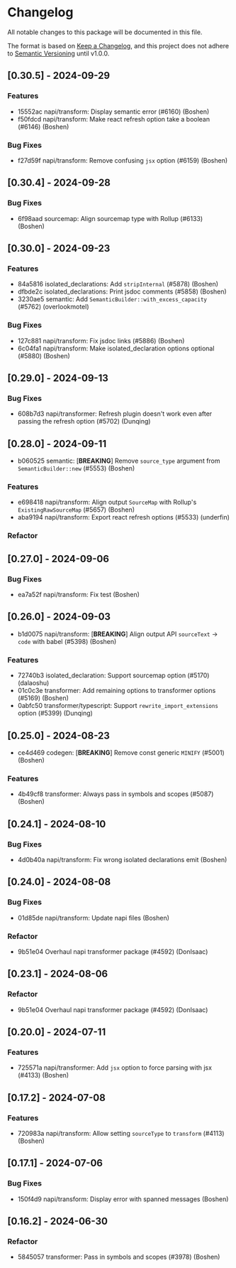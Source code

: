 # Changelog

All notable changes to this package will be documented in this file.

The format is based on [Keep a Changelog](https://keepachangelog.com/en/1.0.0/),
and this project does not adhere to
[Semantic Versioning](https://semver.org/spec/v2.0.0.html) until v1.0.0.

## [0.30.5] - 2024-09-29

### Features

-   15552ac napi/transform: Display semantic error (#6160) (Boshen)
-   f50fdcd napi/transform: Make react refresh option take a boolean (#6146)
    (Boshen)

### Bug Fixes

-   f27d59f napi/transform: Remove confusing `jsx` option (#6159) (Boshen)

## [0.30.4] - 2024-09-28

### Bug Fixes

-   6f98aad sourcemap: Align sourcemap type with Rollup (#6133) (Boshen)

## [0.30.0] - 2024-09-23

### Features

-   84a5816 isolated_declarations: Add `stripInternal` (#5878) (Boshen)
-   dfbde2c isolated_declarations: Print jsdoc comments (#5858) (Boshen)
-   3230ae5 semantic: Add `SemanticBuilder::with_excess_capacity` (#5762)
    (overlookmotel)

### Bug Fixes

-   127c881 napi/transform: Fix jsdoc links (#5886) (Boshen)
-   6c04fa1 napi/transform: Make isolated_declaration options optional (#5880)
    (Boshen)

## [0.29.0] - 2024-09-13

### Bug Fixes

-   608b7d3 napi/transformer: Refresh plugin doesn't work even after passing the
    refresh option (#5702) (Dunqing)

## [0.28.0] - 2024-09-11

-   b060525 semantic: [**BREAKING**] Remove `source_type` argument from
    `SemanticBuilder::new` (#5553) (Boshen)

### Features

-   e698418 napi/transform: Align output `SourceMap` with Rollup's
    `ExistingRawSourceMap` (#5657) (Boshen)
-   aba9194 napi/transform: Export react refresh options (#5533) (underfin)

### Refactor

## [0.27.0] - 2024-09-06

### Bug Fixes

-   ea7a52f napi/transform: Fix test (Boshen)

## [0.26.0] - 2024-09-03

-   b1d0075 napi/transform: [**BREAKING**] Align output API `sourceText` ->
    `code` with babel (#5398) (Boshen)

### Features

-   72740b3 isolated_declaration: Support sourcemap option (#5170) (dalaoshu)
-   01c0c3e transformer: Add remaining options to transformer options (#5169)
    (Boshen)
-   0abfc50 transformer/typescript: Support `rewrite_import_extensions` option
    (#5399) (Dunqing)

## [0.25.0] - 2024-08-23

-   ce4d469 codegen: [**BREAKING**] Remove const generic `MINIFY` (#5001)
    (Boshen)

### Features

-   4b49cf8 transformer: Always pass in symbols and scopes (#5087) (Boshen)

## [0.24.1] - 2024-08-10

### Bug Fixes

-   4d0b40a napi/transform: Fix wrong isolated declarations emit (Boshen)

## [0.24.0] - 2024-08-08

### Bug Fixes

-   01d85de napi/transform: Update napi files (Boshen)

### Refactor

-   9b51e04 Overhaul napi transformer package (#4592) (DonIsaac)

## [0.23.1] - 2024-08-06

### Refactor

-   9b51e04 Overhaul napi transformer package (#4592) (DonIsaac)

## [0.20.0] - 2024-07-11

### Features

-   725571a napi/transformer: Add `jsx` option to force parsing with jsx (#4133)
    (Boshen)

## [0.17.2] - 2024-07-08

### Features

-   720983a napi/transform: Allow setting `sourceType` to `transform` (#4113)
    (Boshen)

## [0.17.1] - 2024-07-06

### Bug Fixes

-   150f4d9 napi/transform: Display error with spanned messages (Boshen)

## [0.16.2] - 2024-06-30

### Refactor

-   5845057 transformer: Pass in symbols and scopes (#3978) (Boshen)
